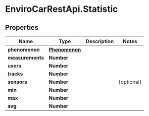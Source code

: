# EnviroCarRestApi.Statistic

## Properties
Name | Type | Description | Notes
------------ | ------------- | ------------- | -------------
**phenomenon** | [**Phenomenon**](Phenomenon.md) |  | 
**measurements** | **Number** |  | 
**users** | **Number** |  | 
**tracks** | **Number** |  | 
**sensors** | **Number** |  | [optional] 
**min** | **Number** |  | 
**max** | **Number** |  | 
**avg** | **Number** |  | 
